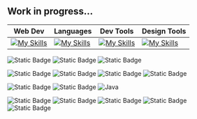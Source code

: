 ## Work in progress...

| Web Dev | Languages | Dev Tools | Design Tools |
| ------- | --------- | --------- | ------------ |
| [![My Skills](https://skillicons.dev/icons?i=html,css,tailwind,firebase)](https://skillicons.dev) | [![My Skills](https://skillicons.dev/icons?i=js,c,java,python)](https://skillicons.dev) | [![My Skills](https://skillicons.dev/icons?i=nodejs,docker,electron,vscode,git,github)](https://skillicons.dev) | [![My Skills](https://skillicons.dev/icons?i=figma,blender)](https://skillicons.dev)


![Static Badge](https://img.shields.io/badge/HTML5-white?style=for-the-badge&logo=html5&logoColor=%23FFFFFF&labelColor=%23E34F26&color=%23E34F26)
![Static Badge](https://img.shields.io/badge/CSS-white?style=for-the-badge&logo=css&logoColor=%23FFFFFF&labelColor=%23663399&color=%23663399)
![Static Badge](https://img.shields.io/badge/JavaScript-white?style=for-the-badge&logo=javascript&logoColor=%23FFFFFF&labelColor=%23F7DF1E&color=%23F7DF1E)

![Static Badge](https://img.shields.io/badge/Tailwind-white?style=for-the-badge&logo=tailwindcss&logoColor=%23FFFFFF&labelColor=%2306B6D4&color=%2306B6D4)
![Static Badge](https://img.shields.io/badge/Electron-white?style=for-the-badge&logo=electron&logoColor=%23FFFFFF&labelColor=%2347848F&color=%2347848F)
![Static Badge](https://img.shields.io/badge/NodeJS-white?style=for-the-badge&logo=nodedotjs&logoColor=%23FFFFFF&labelColor=%235FA04E&color=%235FA04E)
![Static Badge](https://img.shields.io/badge/NPM-white?style=for-the-badge&logo=npm&logoColor=%23FFFFFF&labelColor=%23CB3837&color=%23CB3837)

![Static Badge](https://img.shields.io/badge/C-white?style=for-the-badge&logo=c&logoColor=%23FFFFFF&labelColor=%23A8B9CC&color=%23A8B9CC)
![Static Badge](https://img.shields.io/badge/Python-white?style=for-the-badge&logo=python&logoColor=%23FFFFFF&labelColor=%233776AB&color=%233776AB)
![Java](https://img.shields.io/badge/java-%23ED8B00.svg?style=for-the-badge&logo=openjdk&logoColor=white)

![Static Badge](https://img.shields.io/badge/Git-white?style=for-the-badge&logo=git&logoColor=%23FFFFFF&labelColor=%23F05032&color=%23F05032)
![Static Badge](https://img.shields.io/badge/Github-white?style=for-the-badge&logo=github&logoColor=%23FFFFFF&labelColor=%23181717&color=%23181717)
![Static Badge](https://img.shields.io/badge/Docker-white?style=for-the-badge&logo=docker&logoColor=%23FFFFFF&labelColor=%232496ED&color=%232496ED)
![Static Badge](https://img.shields.io/badge/Figma-white?style=for-the-badge&logo=figma&logoColor=%23FFFFFF&labelColor=%23F24E1E&color=%23F24E1E)
![Static Badge](https://img.shields.io/badge/Trello-white?style=for-the-badge&logo=trello&logoColor=%23FFFFFF&labelColor=%230052CC&color=%230052CC)









<!--
**Jazzsw/Jazzsw** is a ✨ _special_ ✨ repository because its `README.md` (this file) appears on your GitHub profile.

Here are some ideas to get you started:

- 🔭 I’m currently working on ...
- 🌱 I’m currently learning ...
- 👯 I’m looking to collaborate on ...
- 🤔 I’m looking for help with ...
- 💬 Ask me about ...
- 📫 How to reach me: ...
- 😄 Pronouns: ...
- ⚡ Fun fact: ...
-->
